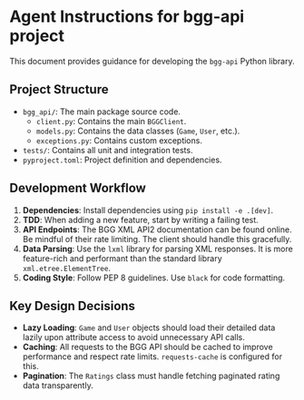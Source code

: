 # Agent Instructions for bgg-api project

This document provides guidance for developing the `bgg-api` Python library.

## Project Structure

- `bgg_api/`: The main package source code.
  - `client.py`: Contains the main `BGGClient`.
  - `models.py`: Contains the data classes (`Game`, `User`, etc.).
  - `exceptions.py`: Contains custom exceptions.
- `tests/`: Contains all unit and integration tests.
- `pyproject.toml`: Project definition and dependencies.

## Development Workflow

1.  **Dependencies**: Install dependencies using `pip install -e .[dev]`.
2.  **TDD**: When adding a new feature, start by writing a failing test.
3.  **API Endpoints**: The BGG XML API2 documentation can be found online. Be mindful of their rate limiting. The client should handle this gracefully.
4.  **Data Parsing**: Use the `lxml` library for parsing XML responses. It is more feature-rich and performant than the standard library `xml.etree.ElementTree`.
5.  **Coding Style**: Follow PEP 8 guidelines. Use `black` for code formatting.

## Key Design Decisions

- **Lazy Loading**: `Game` and `User` objects should load their detailed data lazily upon attribute access to avoid unnecessary API calls.
- **Caching**: All requests to the BGG API should be cached to improve performance and respect rate limits. `requests-cache` is configured for this.
- **Pagination**: The `Ratings` class must handle fetching paginated rating data transparently.
